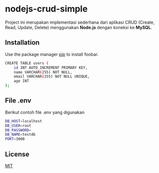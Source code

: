 # nodejs-crud-simple

Project ini merupakan implementasi sederhana dari aplikasi CRUD (Create, Read, Update, Delete) menggunakan **Node.js** dengan koneksi ke **MySQL**.

## Installation

Use the package manager [pip](https://pip.pypa.io/en/stable/) to install foobar.

```bash
CREATE TABLE users (
    id INT AUTO_INCREMENT PRIMARY KEY,
    name VARCHAR(255) NOT NULL,
    email VARCHAR(255) NOT NULL UNIQUE,
    age INT
);
```

## File .env
Berikut contoh file .env yang digunakan
```bash
DB_HOST=localhost
DB_USER=root
DB_PASSWORD=
DB_NAME=testdb
PORT=3000
```
## License

[MIT](https://choosealicense.com/licenses/mit/)